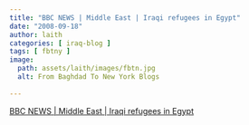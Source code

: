 ```yaml
---
title: "BBC NEWS | Middle East | Iraqi refugees in Egypt"
date: "2008-09-18"
author: laith
categories: [ iraq-blog ]
tags: [ fbtny ]
image:
  path: assets/laith/images/fbtn.jpg
  alt: From Baghdad To New York Blogs
  
---
```


[BBC NEWS | Middle East | Iraqi refugees in Egypt](https://news.bbc.co.uk/2/hi/middle_east/7616876.stm)
